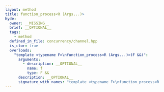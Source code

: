 ```yaml
---
layout: method
title: function_process<R (Args...)>
hyde:
  owner: __MISSING__
  brief: __OPTIONAL__
  tags:
    - method
  defined_in_file: concurrency/channel.hpp
  is_ctor: true
  overloads:
    "template <typename F>\nfunction_process<R (Args...)>(F &&)":
      arguments:
        - description: __OPTIONAL__
          name: f
          type: F &&
      description: __OPTIONAL__
      signature_with_names: "template <typename F>\nfunction_process<R (Args...)>(F && f)"
---
```

